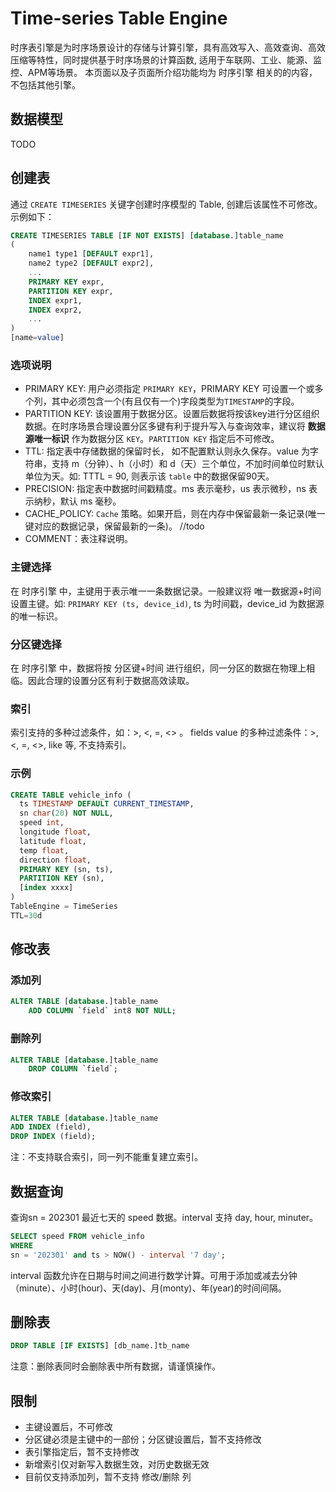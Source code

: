 # Time-series Table Engine
时序表引擎是为时序场景设计的存储与计算引擎，具有高效写入、高效查询、高效压缩等特性，同时提供基于时序场景的计算函数, 适用于车联网、工业、能源、监控、APM等场景。
本页面以及子页面所介绍功能均为 时序引擎 相关的的内容，不包括其他引擎。

## 数据模型
TODO 

## 创建表
通过  `CREATE TIMESERIES` 关键字创建时序模型的 Table, 创建后该属性不可修改。示例如下：
```SQL
CREATE TIMESERIES TABLE [IF NOT EXISTS] [database.]table_name 
(
    name1 type1 [DEFAULT expr1],
    name2 type2 [DEFAULT expr2],
    ...
    PRIMARY KEY expr,
    PARTITION KEY expr,
    INDEX expr1,
    INDEX expr2,
    ...
) 
[name=value]
```

### 选项说明
* PRIMARY KEY: 用户必须指定 `PRIMARY KEY`，PRIMARY KEY 可设置一个或多个列，其中必须包含一个(有且仅有一个)字段类型为`TIMESTAMP`的字段。
* PARTITION KEY: 该设置用于数据分区。设置后数据将按该key进行分区组织数据。在时序场景合理设置分区多键有利于提升写入与查询效率，建议将 **数据源唯一标识** 作为数据分区 `KEY`。`PARTITION KEY` 指定后不可修改。
* TTL: 指定表中存储数据的保留时长， 如不配置默认则永久保存。value 为字符串，支持 m（分钟）、h（小时）和 d（天）三个单位，不加时间单位时默认单位为天。如: TTTL = 90, 则表示该 `table` 中的数据保留90天。
* PRECISION: 指定表中数据时间戳精度。ms 表示毫秒，us 表示微秒，ns 表示纳秒，默认 ms 毫秒。
* CACHE_POLICY: `Cache` 策略。如果开启，则在内存中保留最新一条记录(唯一键对应的数据记录，保留最新的一条)。 //todo 
* COMMENT：表注释说明。

### 主键选择
在 时序引擎 中，主键用于表示唯一一条数据记录。一般建议将 唯一数据源+时间 设置主键。如: `PRIMARY KEY (ts, device_id)`, ts 为时间戳，device_id 为数据源的唯一标识。

### 分区键选择
在 时序引擎 中，数据将按 分区键+时间 进行组织，同一分区的数据在物理上相临。因此合理的设置分区有利于数据高效读取。

### 索引
索引支持的多种过滤条件，如：>, <, =, <> 。
fields value 的多种过滤条件：>, <, =, <>, like 等, 不支持索引。

### 示例

```SQL
CREATE TABLE vehicle_info (
  ts TIMESTAMP DEFAULT CURRENT_TIMESTAMP,
  sn char(20) NOT NULL,
  speed int,
  longitude float,
  latitude float,
  temp float,
  direction float,
  PRIMARY KEY (sn, ts),
  PARTITION KEY (sn),
  [index xxxx]
)
TableEngine = TimeSeries
TTL=30d
```


## 修改表

### 添加列
```SQL
ALTER TABLE [database.]table_name
    ADD COLUMN `field` int8 NOT NULL;
```

### 删除列 
```SQL
ALTER TABLE [database.]table_name
    DROP COLUMN `field`;
```

### 修改索引
```SQL
ALTER TABLE [database.]table_name
ADD INDEX (field),
DROP INDEX (field);
```
注：不支持联合索引，同一列不能重复建立索引。

## 数据查询
查询sn = 202301 最近七天的 speed 数据。interval 支持 day, hour, minuter。
```SQL
SELECT speed FROM vehicle_info 
WHERE 
sn = '202301' and ts > NOW() - interval '7 day';
```
interval 函数允许在日期与时间之间进行数学计算。可用于添加或减去分钟（minute）、小时(hour)、天(day)、月(monty)、年(year)的时间间隔。
## 删除表
```SQL
DROP TABLE [IF EXISTS] [db_name.]tb_name
```
注意：删除表同时会删除表中所有数据，请谨慎操作。

## 限制
* 主键设置后，不可修改
* 分区键必须是主键中的一部份；分区键设置后，暂不支持修改
* 表引擎指定后，暂不支持修改
* 新增索引仅对新写入数据生效，对历史数据无效
* 目前仅支持添加列，暂不支持 修改/删除 列
